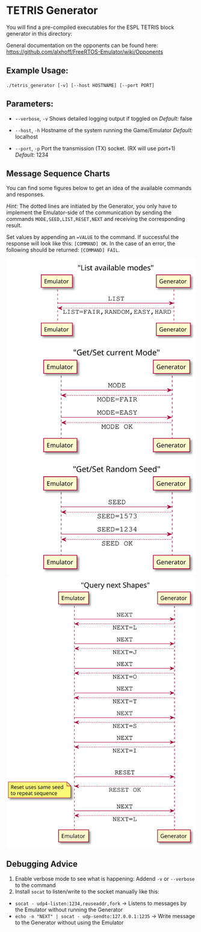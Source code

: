 # TETRIS Generator

You will find a pre-compiled executables for the ESPL TETRIS block generator in this directory:

General documentation on the opponents can be found here: https://github.com/alxhoff/FreeRTOS-Emulator/wiki/Opponents

## Example Usage:

```
./tetris_generator [-v] [--host HOSTNAME] [--port PORT]
```

## Parameters:

- `--verbose`, `-v`
Shows detailed logging output if toggled on
*Default:* false

- `--host`, `-h`
Hostname of the system running the Game/Emulator
*Default:* localhost

- `--port`, `-p`
Port the transmission (TX) socket. (RX will use port+1)
*Default:* 1234

## Message Sequence Charts

You can find some figures below to get an idea of the available commands and responses.

*Hint:* The dotted lines are initiated by the Generator, you only have to implement the Emulator-side of the communication by sending the commands `MODE,SEED,LIST,RESET,NEXT` and receiving the corresponding result.

Set values by appending an `=VALUE` to the command. If successful the response will look like this: `[COMMAND] OK`. In the case of an error, the following should be returned: `[COMMAND] FAIL`.

![LIST Command](./svg/tetris_generator_list.svg)
![MODE Command](./svg/tetris_generator_mode.svg)
![SEED Command](./svg/tetris_generator_seed.svg)
![NEXT/RESET Command](./svg/tetris_generator_next.svg)

## Debugging Advice

1. Enable verbose mode to see what is happening: Addend `-v` or `--verbose` to the command
2. Install `socat` to listen/write to the socket manually like this:
  - `socat - udp4-listen:1234,reuseaddr,fork` -> Listens to messages by the Emulator without running the Generator
  - `echo -n "NEXT" | socat - udp-sendto:127.0.0.1:1235` -> Write message to the Generator without using the Emulator
